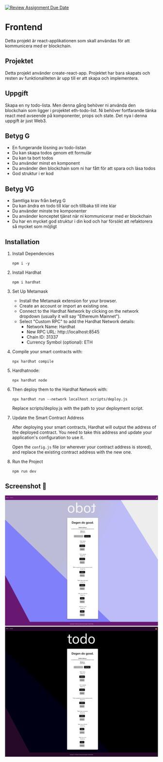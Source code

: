 [![Review Assignment Due Date](https://classroom.github.com/assets/deadline-readme-button-24ddc0f5d75046c5622901739e7c5dd533143b0c8e959d652212380cedb1ea36.svg)](https://classroom.github.com/a/shSoOe6P)

# Frontend

Detta projekt är react-applikationen som skall användas för att kommunicera med er blockchain.

## Projektet

Detta projekt använder create-react-app. Projektet har bara skapats och resten av funktionaliteten är upp till er att skapa och implementera.

## Uppgift

Skapa en ny todo-lista. Men denna gång behöver ni använda den blockchain som ligger i projektet eth-todo-list. Ni behöver fortfarande tänka react med avseende på komponenter, props och state. Det nya i denna uppgift är just Web3.

## Betyg G

- En fungerande lösning av todo-listan
- Du kan skapa todos genom ett formulär
- Du kan ta bort todos
- Du använder minst en komponent
- Du använder den blockchain som ni har fått för att spara och läsa todos
- God struktur i er kod

## Betyg VG

- Samtliga krav från betyg G
- Du kan ändra en todo till klar och tillbaka till inte klar
- Du använder minste tre komponenter
- Du använder konceptet tjänst när ni kommunicerar med er blockchain
- Du har en mycket god struktur i din kod och har försökt att refaktorera så mycket som möjligt

## Installation

1. Install Dependencies

   `npm i -y`

2. Install Hardhat

   `npm i hardhat`

3. Set Up Metamask

   - Install the Metamask extension for your browser.
   - Create an account or import an existing one.
   - Connect to the Hardhat Network by clicking on the network dropdown (usually it will say "Ethereum Mainnet").
   - Select "Custom RPC" to add the Hardhat Network details:
     - Network Name: Hardhat
     - New RPC URL: http://localhost:8545
     - Chain ID: 31337
     - Currency Symbol (optional): ETH

4. Compile your smart contracts with:

   `npx hardhat compile`

5. Hardhatnode:

   `npx hardhat node`

6. Then deploy them to the Hardhat Network with:

   `npx hardhat run --network localhost scripts/deploy.js`

   Replace scripts/deploy.js with the path to your deployment script.

7. Update the Smart Contract Address

   After deploying your smart contracts, Hardhat will output the address of the deployed contract. You need to take this address and update your application's configuration to use it.

   Open the `config.js` file (or wherever your contract address is stored), and replace the existing contract address with the new one.

8. Run the Project

   `npm run dev`

## Screenshot :camera_flash:

![Degen-To-Do-List Light-Mode Screenshot](./img/degen-to-do-list-light-theme-screenshot.jpg)
![Degen-To-Do-List Dark-Mode Screenshot](./img/degen-to-do-list-dark-theme-screenshot.jpg)
